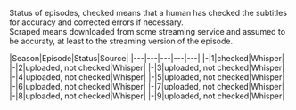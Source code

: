 Status of episodes, checked means that a human has checked the subtitles for accuracy and corrected errors if necessary.  
Scraped means downloaded from some streaming service and assumed to be accuraty, at least to the streaming version of the episode.

|Season|Episode|Status|Source|
|---|---|---|---|---|
|-|1|checked|Whisper|
|-|2|uploaded, not checked|Whisper|
|-|3|uploaded, not checked|Whisper|
|-|4|uploaded, not checked|Whisper|
|-|5|uploaded, not checked|Whisper|
|-|6|uploaded, not checked|Whisper|
|-|7|uploaded, not checked|Whisper|
|-|8|uploaded, not checked|Whisper|
|-|9|uploaded, not checked|Whisper|
